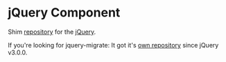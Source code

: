 jQuery Component
================

Shim [repository](https://github.com/mediatacom/jquery) for the [jQuery](http://jquery.com).

If you're looking for jquery-migrate: It got it's [own repository](https://github.com/components/jquery-migrate) since jQuery v3.0.0.
